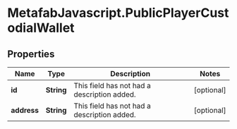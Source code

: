 # MetafabJavascript.PublicPlayerCustodialWallet

## Properties

Name | Type | Description | Notes
------------ | ------------- | ------------- | -------------
**id** | **String** | This field has not had a description added. | [optional] 
**address** | **String** | This field has not had a description added. | [optional] 


